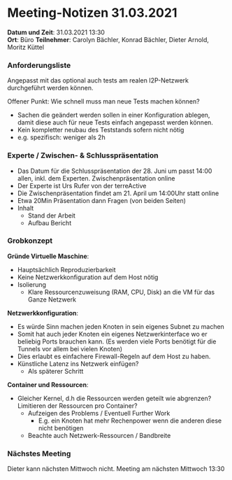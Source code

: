 # Meeting-Notizen 31.03.2021

**Datum und Zeit**: 31.03.2021 13:30  
**Ort**: Büro
**Teilnehmer**: Carolyn Bächler, Konrad Bächler, Dieter Arnold, Moritz Küttel

### Anforderungsliste

Angepasst mit das optional auch tests am realen I2P-Netzwerk durchgeführt werden können.

Offener Punkt: Wie schnell muss man neue Tests machen können?

- Sachen die geändert werden sollen in einer Konfiguration ablegen, damit diese auch für neue Tests einfach angepasst werden können.
- Kein kompletter neubau des Teststands sofern nicht nötig
- e.g. spezifisch: weniger als 2h

### Experte / Zwischen- & Schlusspräsentation

- Das Datum für die Schlusspräsentation der 28. Juni um passt 14:00 allen, inkl. dem Experten.
Zwischenpräsentation online
- Der Experte ist Urs Rufer von der terreActive
- Die Zwischenpräsentation findet am 21. April um 14:00Uhr statt online
- Etwa 20Min Präsentation dann Fragen (von beiden Seiten)
- Inhalt
  - Stand der Arbeit
  - Aufbau Bericht

### Grobkonzept

**Gründe Virtuelle Maschine**:

- Hauptsächlich Reproduzierbarkeit
- Keine Netzwerkkonfiguration auf dem Host nötig
- Isolierung
  - Klare Ressourcenzuweisung (RAM, CPU, Disk) an die VM für das Ganze Netzwerk


**Netzwerkkonfiguration**:

- Es würde Sinn machen jeden Knoten in sein eigenes Subnet zu machen
- Somit hat auch jeder Knoten ein eigenes Netzwerkinterface wo er beliebig Ports brauchen kann. (Es werden viele Ports benötigt für die Tunnels vor allem bei vielen Knoten)
- Dies erlaubt es einfachere Firewall-Regeln auf dem Host zu haben.
- Künstliche Latenz ins Netzwerk einfügen?
  - Als späterer Schritt

**Container und Ressourcen**:

- Gleicher Kernel, d.h die Ressourcen werden geteilt wie abgrenzen?  Limitieren der Ressourcen pro Container?
  - Aufzeigen des Problems / Eventuell Further Work
    - E.g. ein Knoten hat mehr Rechenpower wenn die anderen diese nicht benötigen
  - Beachte auch Netzwerk-Ressourcen / Bandbreite

### Nächstes Meeting

Dieter kann nächsten Mittwoch nicht.
Meeting am nächsten Mittwoch 13:30

